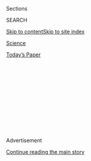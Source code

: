 <div id="app">

<div>

<div>

<div>

<div class="NYTAppHideMasthead css-1q2w90k e1suatyy0">

<div class="section css-ui9rw0 e1suatyy2">

<div class="css-eph4ug er09x8g0">

<div class="css-6n7j50">

</div>

<span class="css-1dv1kvn">Sections</span>

<div class="css-10488qs">

<span class="css-1dv1kvn">SEARCH</span>

</div>

[Skip to content](#site-content)[Skip to site
index](#site-index)

</div>

<div id="masthead-section-label" class="css-1wr3we4 eaxe0e00">

[Science](https://www.nytimes.com/section/science)

</div>

<div class="css-10698na e1huz5gh0">

</div>

</div>

<div id="masthead-bar-one" class="section hasLinks css-15hmgas e1csuq9d3">

<div class="css-uqyvli e1csuq9d0">

</div>

<div class="css-1uqjmks e1csuq9d1">

</div>

<div class="css-9e9ivx">

[](https://myaccount.nytimes.com/auth/login?response_type=cookie&client_id=vi)

</div>

<div class="css-1bvtpon e1csuq9d2">

[Today’s
Paper](https://www.nytimes.com/section/todayspaper)

</div>

</div>

</div>

</div>

<div data-aria-hidden="false">

<div id="site-content" data-role="main">

<div>

<div class="css-1aor85t" style="opacity:0.000000001;z-index:-1;visibility:hidden">

<div class="css-1hqnpie">

<div class="css-epjblv">

<span class="css-17xtcya">[Science](/section/science)</span><span class="css-x15j1o">|</span><span class="css-fwqvlz">A
Great Pretender Now Faces the Truth of
Illness</span>

</div>

<div class="css-k008qs">

<div class="css-1iwv8en">

<span class="css-18z7m18"></span>

<div>

</div>

</div>

<span class="css-1n6z4y"></span>

<div class="css-1705lsu">

<div class="css-4xjgmj">

<div class="css-4skfbu" data-role="toolbar" data-aria-label="Social Media Share buttons, Save button, and Comments Panel with current comment count" data-testid="share-tools">

  - 
  - 
  - 
  - 
    
    <div class="css-6n7j50">
    
    </div>

  - 

</div>

</div>

</div>

</div>

</div>

</div>

<div id="NYT_TOP_BANNER_REGION" class="css-13pd83m">

</div>

<div id="top-wrapper" class="css-1sy8kpn">

<div id="top-slug" class="css-l9onyx">

Advertisement

</div>

[Continue reading the main
story](#after-top)

<div class="ad top-wrapper" style="text-align:center;height:100%;display:block;min-height:250px">

<div id="top" class="place-ad" data-position="top" data-size-key="top">

</div>

</div>

<div id="after-top">

</div>

</div>

<div id="sponsor-wrapper" class="css-1hyfx7x">

<div id="sponsor-slug" class="css-19vbshk">

Supported by

</div>

[Continue reading the main
story](#after-sponsor)

<div id="sponsor" class="ad sponsor-wrapper" style="text-align:center;height:100%;display:block">

</div>

<div id="after-sponsor">

</div>

</div>

<div class="css-1vkm6nb ehdk2mb0">

# A Great Pretender Now Faces the Truth of Illness

</div>

<div class="css-xt80pu e12qa4dv0">

<div class="css-18e8msd">

<div class="css-vp77d3 epjyd6m0">

<div class="css-1baulvz">

By [<span class="css-1baulvz last-byline" itemprop="name">Denise
Grady</span>](https://www.nytimes.com/by/denise-grady)

</div>

</div>

  - July 20,
    1999

  - 
    
    <div class="css-4xjgmj">
    
    <div class="css-d8bdto" data-role="toolbar" data-aria-label="Social Media Share buttons, Save button, and Comments Panel with current comment count" data-testid="share-tools">
    
      - 
      - 
      - 
      - 
        
        <div class="css-6n7j50">
        
        </div>
    
      - 
    
    </div>
    
    </div>

</div>

</div>

<div class="section meteredContent css-1r7ky0e" name="articleBody" itemprop="articleBody">

<div class="css-j3uhc5">

<div class="css-1ve50l5">

<div class="css-tgs79b">

<div>

<div class="css-udpjq9">

See the article in its original context from  
July 20, 1999, <span>Section F,</span> Page
5<span class="css-iry6ay"></span>[Buy
Reprints](https://store.nytimes.com/collections/new-york-times-page-reprints?utm_source=nytimes&utm_medium=article-page&utm_campaign=reprints)

</div>

<div class="css-1nq039c">

[View on
timesmachine](http://timesmachine.nytimes.com/timesmachine/1999/07/20/677973.html)

</div>

<div class="css-1gus26i">

TimesMachine is an exclusive benefit for home delivery and digital
subscribers.

</div>

</div>

</div>

</div>

</div>

<div class="css-1fanzo5 StoryBodyCompanionColumn">

<div class="css-53u6y8">

Seated in her wheelchair on a terrace at the university hospital, Wendy
Scott gazed out at a thunderstorm that had blackened the noon skies and
tried to explain why she had spent 12 years of her life traveling from
one hospital to another in Britain and Europe, pretending to be ill so
that she would be admitted as a patient.

''To begin with, it was just something I did when I needed someone to
care about me,'' she said, speaking with the burr of her native
Scotland. ''Then it became something I had to do. It was as if something
took me over. I just had to be in hospital. I had to.''

Miss Scott, who is visiting the United States from her home in London,
says she has not faked her way into a hospital in 20 years. She is 50,
with streaks of gray in her hair and deep creases in her face that make
her look older than she is. This time, she belongs in the hospital,
because she is genuinely, gravely ill.

But her past still qualifies as one of the most severe examples ever
known of Munchausen syndrome, a rare psychiatric condition in which
people feign illness or make themselves sick because they crave medical
attention. By her own count, she became a patient at more than 600
hospitals, sometimes being released from one in the morning and getting
herself admitted to another by nightfall. Her portrayals of agonizing
stomach problems were so convincing that many doctors resorted to
surgery to help her, and she underwent 42 operations, nearly all of them
unnecessary. Her abdomen is criss-crossed with scars, leading a doctor
who examined her recently to comment that she looked as if she had lost
a duel with Zorro.

</div>

</div>

<div class="css-1fanzo5 StoryBodyCompanionColumn">

<div class="css-53u6y8">

''She is the most extreme case I've ever heard of,'' said Dr. Marc
Feldman, vice chairman of the department of psychiatry at the University
of Alabama at Birmingham, and coauthor of ''Patient or Pretender: Inside
the Strange World of Factitious Disorders'' (John Wiley & Sons, 1994),
about people who feign illness or induce it in themselves. ''When it
comes to number of hospitalizations and number of countries, I've never
heard of someone even close.'' Considering all the surgery and
complications she has had, he added, it is remarkable that she survived.

Miss Scott also stands out, he said, because she recovered from
Munchausen syndrome, which many doctors consider untreatable, and
because she is willing to speak openly about behavior that most patients
are too ashamed even to admit. Few doctors have had the chance to talk
to Munchausen patients about the condition, because they generally flee
when they are found out. Dr. Feldman said that among patients who seek
treatment for the syndrome, psychotherapy can sometimes help.

Given Miss Scott's phenomenal career as a liar, Dr. Feldman acknowledged
that she might be pulling his leg. But, he said, he did not really think
so. Her psychiatrist in England had confirmed the broad outlines of her
history, though not every hospital admission, and Dr. Feldman said he
had come to like and trust Miss Scott, and to believe that her goal in
revealing herself was to help others.

There have always been people who faked illness for one reason or
another, and for centuries doctors have known about such phony ailments,
called factitious disorders. In 1951 a group of factitious disorders was
named for Baron Karl Friedrich Hieronymus von Munchausen, a war hero who
traveled around Germany in the 18th century, telling tall stories about
his exploits. Medically, the name refers to people who wander from one
hospital to the next, telling tall stories about their illnesses and
seeking unnecessary treatment.

The syndrome differs from hypochondria, which is not a factitious
disorder: hypochondriacs think they are sick, whereas Munchausen
patients know they are not. And it is not the same as the factitious
disorder malingering, because malingerers play sick to get out of work,
obtain drugs or collect insurance, while Munchausen patients are in it
strictly for attention.

</div>

</div>

<div class="css-1fanzo5 StoryBodyCompanionColumn">

<div class="css-53u6y8">

Munchausen syndrome is rare. Of all patients in the hospital, only 1
percent of those on whom psychiatrists are asked to consult have
factitious disorders, Dr. Feldman said, and 10 percent of those have
Munchausen syndrome. Some people with the syndrome, like Miss Scott,
simply make up stories and act out symptoms. Several have caused
commercial flights to make unscheduled landings so they could be rushed
to hospitals for emergency treatment.

Others go to extraordinary lengths to make themselves ill. They bleed
themselves, take laxatives, inject saliva or feces to cause infections
or secretly take powerful drugs like insulin that they do not need. They
have hidden syringes under their mattresses, dangled them outside
hospital windows on string or slipped them into the hems of their
clothing. Dr. Feldman said he encountered a patient who had introduced
drain cleaner into her bladder, where it did so much damage that the
bladder had to be removed. Another, described in his book, injected
yeast and cornstarch into her veins to make herself sick, but the
substances formed lumps that lodged in her lungs and killed her.

Psychiatrists say that Munchausen patients long for attention,
nurturing, care and concern, and do not know how to find them in healthy
ways. Some patients may also be a bit sadistic, Dr. Feldman said, and
take ''duping delight'' in tricking others, especially doctors.

''Doctors hate being played for fools,'' he said, adding that many
despise Munchausen patients, for manipulating them, wasting their time
and making them appear incompetent. Dealing with such patients, many
doctors feel they cannot win: if they withhold treatment, the patient
may sue, but if they offer treatment and it turns out to have been
unnecessary, the patient may still sue.

''Probably no other diagnosis is viewed as so contemptible,'' Dr.
Feldman said.

But Miss Scott said: ''I never intended to make doctors look stupid. I
just wanted to be in hospital.''

Her childhood, like that of many Munchausen patients, was rough, to say
the least. She was sexually abused, she said, and her mother was distant
and unaffectionate. She repeatedly ran away from home. One of her few
pleasant experiences was having her appendix out, when she was about 16.

''A nurse would come in the morning and plump up the pillows and say,
'How are you today, Wendy?' '' Miss Scott recalled. ''It was just little
things like that, asking how was your pain, how was your night.''

</div>

</div>

<div class="css-1fanzo5 StoryBodyCompanionColumn">

<div class="css-53u6y8">

No one had ever shown her so much kindness or concern.

Soon after, she left home and took various jobs at a dairy, a bakery, a
spinning mill and a potato farm. Then she became a hotel maid,
''cleaning up everybody else's muck and being expected to act cheerful
24 hours a day,'' she said. The work was hard, depressing and lonely. It
seemed to her that no one in the world cared about her.

One day, she made believe she had a stomachache and went to the nearest
hospital. ''I thought, somebody will care,'' she said.

She spent several days there being tended to. ''It recharged my
batteries,'' she said.

Over the next year or so, she tried the tactic a few more times, at
different hospitals. It worked, and soon she was spending all her time
hitchhiking from town to town, trying to get into the hospital.

She was not close to anyone during those years. ''I didn't have
friends,'' she said. ''I didn't want anybody. If I had friends, they
might find out what I was doing.''

Eventually, doctors began suggesting exploratory operations to find out
what was wrong with her. She did not want surgery, she said, but went
along with it because it meant that she would be allowed to spend more
time in the hospital. She knew that what she was doing was wrong, she
said, but she could not make herself stop.

But she found that the people who had treated her so kindly could turn
very nasty indeed when they figured out what she was up to. One surgeon
stormed up to her bed, scolded her in front of the rest of the ward and
ordered her to get out. At a few hospitals, employees snapped her
picture to warn others about her.

Like most Munchausen patients, she simply ran away whenever she was
caught. A few times she fled with stitches still in place, and removed
them herself later. Twice, she was jailed, charged with stealing lodging
and food by checking into the hospital needlessly.

</div>

</div>

<div class="css-1fanzo5 StoryBodyCompanionColumn">

<div class="css-53u6y8">

Looking back, she said, she might have asked for psychiatric help, ''if
somebody had said, 'I know what you're doing but I don't know why.' ''
But, she said, ''It was always approached in a confrontational way. The
barriers go up.''

After 12 years, two things finally helped her recover. The first was an
operation that went wrong, and left her ill and suffering from severe
infections and complications that took her months to recover from.

''I realized that if I kept doing this, I might die,'' she said.

The second step in her recovery was a kitten, left to her by someone in
a shelter she was living in. She realized that if she went into the
hospital, no one would take care of it.

Two and a half years ago, she contacted Dr. Feldman, who has a Web site
about Munchausen syndrome (www.munchausen.com), and offered to
participate in any studies he might be conducting. But Dr. Feldman
thought she might be able to help other patients, and he put her in
touch with them by E-mail.

''A number said she made a decisive difference,'' he said. ''Not so much
what she said, but that nobody's case is as severe as hers and yet she
recovered.''

But now she has become a painful example of what can happen to a person
who is labeled as having cried wolf. She lives in London, and, even
though she has not lied about her health for 20 years, her notorious
record has made it difficult for her to get doctors there to take her
seriously when she is truly sick. Although she had suffered abdominal
pain and other symptoms for a year and a half, few tests were ordered
and no diagnosis was made in London. On a visit to the United States,
she called Dr. Feldman, who urged her to come to Birmingham, where
doctors discovered a large mass in her intestine that required immediate
surgery.

Last Friday, Miss Scott learned what the surgeons had found: a malignant
tumor, too large to remove. The news came as a shock, and she wept. She
wondered bitterly what her outlook might have been had British doctors
paid attention to her when she first described her symptoms.

</div>

</div>

<div class="css-1fanzo5 StoryBodyCompanionColumn">

<div class="css-53u6y8">

''Once you've been branded,'' she said, ''it's like you've got it
written across your forehead: 'Not to be trusted. Munchausen.' ''

She was frightened. ''I'm not really ready to die yet,'' she said.
''There are too many things I want to do.'' She had hoped to fly first
class sometime, to see New Zealand, to drive her car down the open road
once again.

Now, she said: ''I suppose I wonder what the future holds. I wonder if
there is any future.''

</div>

</div>

</div>

<div>

</div>

<div>

</div>

<div>

</div>

<div>

<div id="bottom-wrapper" class="css-1ede5it">

<div id="bottom-slug" class="css-l9onyx">

Advertisement

</div>

[Continue reading the main
story](#after-bottom)

<div id="bottom" class="ad bottom-wrapper" style="text-align:center;height:100%;display:block;min-height:90px">

</div>

<div id="after-bottom">

</div>

</div>

</div>

</div>

</div>

## Site Index

<div>

</div>

## Site Information Navigation

  - [© <span>2020</span> <span>The New York Times
    Company</span>](https://help.nytimes.com/hc/en-us/articles/115014792127-Copyright-notice)

<!-- end list -->

  - [NYTCo](https://www.nytco.com/)
  - [Contact
    Us](https://help.nytimes.com/hc/en-us/articles/115015385887-Contact-Us)
  - [Work with us](https://www.nytco.com/careers/)
  - [Advertise](https://nytmediakit.com/)
  - [T Brand Studio](http://www.tbrandstudio.com/)
  - [Your Ad
    Choices](https://www.nytimes.com/privacy/cookie-policy#how-do-i-manage-trackers)
  - [Privacy](https://www.nytimes.com/privacy)
  - [Terms of
    Service](https://help.nytimes.com/hc/en-us/articles/115014893428-Terms-of-service)
  - [Terms of
    Sale](https://help.nytimes.com/hc/en-us/articles/115014893968-Terms-of-sale)
  - [Site
    Map](https://spiderbites.nytimes.com)
  - [Help](https://help.nytimes.com/hc/en-us)
  - [Subscriptions](https://www.nytimes.com/subscription?campaignId=37WXW)

</div>

</div>

</div>

</div>
